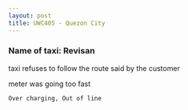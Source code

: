 ```yaml
---
layout: post
title: UWC405 - Quezon City
---
```


### Name of taxi: Revisan

taxi refuses to follow the route said by the customer

meter was going too fast

```Over charging, Out of line```
